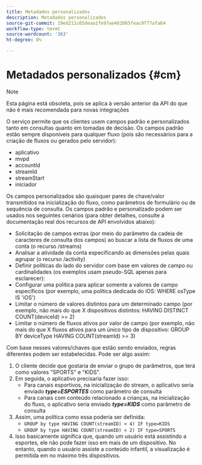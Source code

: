 ```yaml
---
title: Metadados personalizados
description: Metadados personalizados
source-git-commit: 19ed211c65deaa1fe97ae462065feac9f77afa64
workflow-type: tm+mt
source-wordcount: '363'
ht-degree: 0%

---
```




# Metadados personalizados {#cm}

>[!NOTE]
>
> Esta página está obsoleta, pois se aplica à versão anterior da API do que não é mais recomendada para novas integrações

O serviço permite que os clientes usem campos padrão e personalizados tanto em consultas quanto em tomadas de decisão. Os campos padrão estão sempre disponíveis para qualquer fluxo (pois são necessários para a criação de fluxos ou gerados pelo servidor):

* aplicativo
* mvpd
* accountId
* streamId
* streamStart
* iniciador


Os campos personalizados são quaisquer pares de chave/valor transmitidos na inicialização do fluxo, como parâmetros de formulário ou de sequência de consulta. Os campos padrão e personalizado podem ser usados nos seguintes cenários (para obter detalhes, consulte a documentação real dos recursos de API envolvidos abaixo):

* Solicitação de campos extras (por meio do parâmetro da cadeia de caracteres de consulta dos campos) ao buscar a lista de fluxos de uma conta (o recurso /streams)
* Analisar a atividade da conta especificando as dimensões pelas quais agrupar (o recurso /activity)
* Definir políticas do lado do servidor com base em valores de campo ou cardinalidades (os exemplos usam pseudo-SQL apenas para esclarecer):
* Configurar uma política para aplicar somente a valores de campo específicos (por exemplo, uma política dedicada do iOS: WHERE osType IS &#39;iOS&#39;)
* Limitar o número de valores distintos para um determinado campo (por exemplo, não mais do que X dispositivos distintos: HAVING DISTINCT COUNT(deviceId) >= 2)
* Limitar o número de fluxos ativos por valor de campo (por exemplo, não mais do que X fluxos ativos para um único tipo de dispositivo: GROUP BY deviceType HAVING COUNT(streamId) >= 3)


Com base nesses valores/chaves que estão sendo enviados, regras diferentes podem ser estabelecidas. Pode ser algo assim:

1. O cliente decide que gostaria de enviar o grupo de parâmetros, que terá como valores &quot;SPORTS&quot; e &quot;KIDS&quot;.
1. Em seguida, o aplicativo precisaria fazer isso:
   * Para canais esportivos, na inicialização do stream, o aplicativo seria enviado ***type=ESPORTES*** como parâmetro de consulta
   * Para canais com conteúdo relacionado a crianças, na inicialização do fluxo, o aplicativo seria enviado ***type=KIDS*** como parâmetro de consulta
1. Assim, uma política como essa poderia ser definida:
   * `GROUP by type HAVING COUNT(streamID) < 4) IF type=KIDS`
   * `GROUP by type HAVING COUNT(streamID) < 2) IF type=SPORTS`
1. Isso basicamente significa que, quando um usuário está assistindo a esportes, ele não pode fazer isso em mais de um dispositivo. No entanto, quando o usuário assiste a conteúdo infantil, a visualização é permitida em no máximo três dispositivos.

